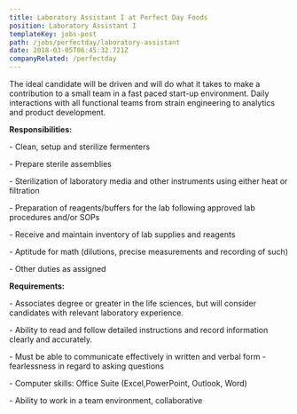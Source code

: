 ```yaml
---
title: Laboratory Assistant I at Perfect Day Foods
position: Laboratory Assistant I
templateKey: jobs-post
path: /jobs/perfectday/laboratory-assistant
date: 2018-03-05T06:45:32.721Z
companyRelated: /perfectday
---
```

The ideal candidate will be driven and will do what it takes to make a contribution to a small team in a fast paced start-up environment. Daily interactions with all functional teams from strain engineering to analytics and product development.



**Responsibilities:**

\- Clean, setup and sterilize fermenters

\- Prepare sterile assemblies

\- Sterilization of laboratory media and other instruments using either heat or filtration

\- Preparation of reagents/buffers for the lab following approved lab procedures and/or SOPs

\- Receive and maintain inventory of lab supplies and reagents

\- Aptitude for math (dilutions, precise measurements and recording of such)

\- Other duties as assigned



**Requirements:**

\- Associates degree or greater in the life sciences, but will consider candidates with relevant laboratory experience.

\- Ability to read and follow detailed instructions and record information clearly and accurately.

\- Must be able to communicate effectively in written and verbal form - fearlessness in regard to asking questions

\- Computer skills: Office Suite (Excel,PowerPoint, Outlook, Word)

\- Ability to work in a team environment, collaborative
